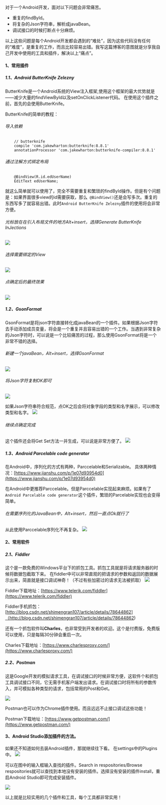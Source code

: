 对于一个Android开发，面对以下问题会非常痛苦。
* 重复的findById。
* 将复杂的Json字符串，解析成javaBean。
* 调试接口的时候打断点十分麻烦。

以上这些问题是每个Android开发都会遇到的“难处”，因为这些代码没有任何的“难度”，是重复的工作，而且比较容易出错。我写这篇博客的意图就是分享我自己开发中使用的工具和插件，解决以上“痛点”。

#### 1、常用插件

##### 1.1、Android ButterKnife Zelezny
ButterKnife是一个Android系统的View注入框架,使用这个框架的最大优势就是——减少大量的findViewById以及setOnClickListener代码。
在使用这个插件之前，首先的会使用ButterKnife。    

ButterKnife的简单的教程：

###### 导入依赖
```
    // butterknife
    compile 'com.jakewharton:butterknife:8.8.1'
    annotationProcessor 'com.jakewharton:butterknife-compiler:8.8.1'
```

###### 通过注解方式绑定布局

```
    @BindView(R.id.edUserName)
    EditText edUserName;
```
就这么简单就可以使用了，完全不需要重复和繁琐的findById操作。但是有个问题是：如果界面很多view的id需要获取，那么``` @BindView()```还是会写多次。重复的东西写多了就容易出错。此时```Android ButterKnife Zelezny```插件的使用将会非常方便。

###### 光标放在在引入布局文件的地方Alt+insert，选择Generate ButterKnife InJections

![](https://upload-images.jianshu.io/upload_images/1930161-73a7fd8b0ec4abd2.png?imageMogr2/auto-orient/strip%7CimageView2/2/w/1240)

###### 选择需要绑定的View 
![](https://upload-images.jianshu.io/upload_images/1930161-db866d586188d332.png?imageMogr2/auto-orient/strip%7CimageView2/2/w/1240)

###### 点确定后的最终效果
![](https://upload-images.jianshu.io/upload_images/1930161-57fd1bb56398c64f.png?imageMogr2/auto-orient/strip%7CimageView2/2/w/1240)

##### 1.2、GsonFormat
GsonFormat是将json字符直接转化成javaBean的一个插件。如果根据Json字符去手动添加成员变量，将会是一个重复并且容易出错的一个工作。当遇到非常复杂的Json字符时，可以说是一个比较痛苦的过程，那么使用GsonFormat将是一个非常不错的选择。

###### 新建一个javaBean，Alt+insert，选择GsonFormat
![](https://upload-images.jianshu.io/upload_images/1930161-fe939f2077d9195f.png?imageMogr2/auto-orient/strip%7CimageView2/2/w/1240)


###### 将Json字符复制OK即可
![](https://upload-images.jianshu.io/upload_images/1930161-53968f282944f3f1.png?imageMogr2/auto-orient/strip%7CimageView2/2/w/1240)

如果Json字符串符合规范，点OK之后会将对象字段的类型和名字展示，可以修改类型和名字。
![](https://upload-images.jianshu.io/upload_images/1930161-b5a95d02b133e878.png?imageMogr2/auto-orient/strip%7CimageView2/2/w/1240)

###### 继续点确定完成

这个插件还会将Get Set方法一并生成，可以说是非常方便了。
![](https://upload-images.jianshu.io/upload_images/1930161-a035b83fe6f3f8da.png?imageMogr2/auto-orient/strip%7CimageView2/2/w/1240)


##### 1.3、Android Parcelable code generator
在Android中，序列化的方式有两种，Parccelable和Serializable。
具体两种情况：[https://www.jianshu.com/p/1e07d93954d0](https://www.jianshu.com/p/1e07d93954d0)  

在Android中更推荐Parccelable。但是Parccelable实现起来麻烦。如果有了```Android Parcelable code generator```这个插件，繁琐的Parcelable实现也会变得简单。

###### 在需要序列化的JavaBean中，Alt+insert，然后一直点Ok就行了

从此使用Parccelable序列化不再复杂。
![](https://upload-images.jianshu.io/upload_images/1930161-cba14295384bf8b3.png?imageMogr2/auto-orient/strip%7CimageView2/2/w/1240)


#### 2、常用软件

##### 2.1、Fiddler
这个是一款免费的Windows平台下的抓包工具。抓包工具就是将请求服务器的时候将数据包截取下来。
在fiddler中可以非常直观的把请求的参数和返回的数据展示出来，简直就是接口调试神奇！（不过有些加密过的请求无法被抓取）
![](https://upload-images.jianshu.io/upload_images/1930161-5c48193f6c1d5036.png?imageMogr2/auto-orient/strip%7CimageView2/2/w/1240)

Fiddler下载地址：[https://www.telerik.com/fiddler](https://www.telerik.com/fiddler)

Fiddler手机抓包：[http://blog.csdn.net/shimengran107/article/details/78644862]（http://blog.csdn.net/shimengran107/article/details/78644862)

还有一个抓包软件叫**Charles**，也非常受到开发者的欢迎。这个是付费版，免费版可以使用，只是每隔30分钟会重启一次。

Charles下载地址：[https://www.charlesproxy.com/](https://www.charlesproxy.com/)

##### 2.2、Postman
这是Google开发的模拟请求工具，在调试接口的时候非常方便，这软件个和抓包工具调试接口不同，它无需手机客户端发出请求。在调试接口时将所有的参数传入，并可模拟各种类型的请求，包括常用的Post和Get。  

![](https://upload-images.jianshu.io/upload_images/1930161-ee8ec13dc6f91ea5.png?imageMogr2/auto-orient/strip%7CimageView2/2/w/1240)

Postman也可以作为Chrome插件使用。而且远远不止接口调试这些功能！

Postman下载地址：[https://www.getpostman.com/](https://www.getpostman.com/)


#### 3、Android Studio添加插件的方法。
如果还不知道如何去装Android插件，那就继续往下看。
在settings中的Plugins中。
![](https://upload-images.jianshu.io/upload_images/1930161-2d63d92cd04e0009.png?imageMogr2/auto-orient/strip%7CimageView2/2/w/1240)


可以在图中的输入框输入查找的插件。Search in respositories/Browse respositories就可以查找到本地没有安装的插件。选择没有安装的插件install，重启Android Studio即可完成安装插件。

![](https://upload-images.jianshu.io/upload_images/1930161-fb494634cb40a9a3.png?imageMogr2/auto-orient/strip%7CimageView2/2/w/1240)

以上就是比较实用的几个插件和工具，每个工具都非常实用！
